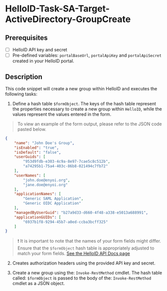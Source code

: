 # HelloID-Task-SA-Target-ActiveDirectory-GroupCreate

## Prerequisites

- [ ] HelloID API key and secret
- [ ] Pre-defined variables: `portalBaseUrl`, `portalApiKey` and `portalApiSecret` created in your HelloID portal.

## Description

This code snippet will create a new group within HelloID and executes the following tasks:

1. Define a hash table `$formObject`. The keys of the hash table represent the properties necessary to create a new group within `HelloID`, while the values represent the values entered in the form.

> To view an example of the form output, please refer to the JSON code pasted below.

```json
{
    "name": "John Doe's Group",
    "isEnabled": "true",
    "isDefault": "false",
    "userGuids": [
        "953d9fdb-e303-4c9a-8e97-7cae5c8c512b",
        "a74295b1-75a4-403c-86b8-021494c7fb72"
    ],
    "userNames": [
        "john.doe@enyoi.org",
        "jane.doe@enyoi.org"
    ],
    "applicationNames": [
        "Generic SAML Application",
        "Generic OIDC Application"
    ],
    "managedByUserGuid": "b27a9d33-d660-4f48-a338-e5013a688991",
    "applicationGUIDs": [
        "6937b1f8-9294-45b7-a0ed-ccba3bcff325"
    ]
}
```

> :exclamation: It is important to note that the names of your form fields might differ. Ensure that the `$formObject` hash table is appropriately adjusted to match your form fields.
> [See the HelloID API Docs page](https://apidocs.helloid.com/docs/helloid/0b84c01989115-add-a-group)

2. Creates authorization headers using the provided API key and secret.

3. Create a new group using the: `Invoke-RestMethod` cmdlet. The hash table called: `$formObject` is passed to the body of the: `Invoke-RestMethod` cmdlet as a JSON object.
